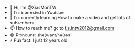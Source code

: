 - 👋 Hi, I’m @XiaoMonTW
- 👀 I’m interested in Youtube
- 🌱 I’m currently learning How to make a video and get lots of subscribers.
- 📫 How to reach me? go to f.s.intw2012@gmail.com
- 😄 Pronouns: she(want/he(real
- ⚡ Fun fact: I just 12 years old

<!---
XiaoMonTW/XiaoMonTW is a ✨ special ✨ repository because its `README.md` (this file) appears on your GitHub profile.
You can click the Preview link to take a look at your changes.
--->
